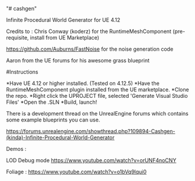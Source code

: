"# cashgen" 

Infinite Procedural World Generator for UE 4.12

Credits to :
Chris Conway (koderz) for the RuntimeMeshComponent (pre-requisite, install from UE Marketplace)

https://github.com/Auburns/FastNoise for the noise generation code

Aaron from the UE forums for his awesome grass blueprint

#Instructions

*Have UE 4.12 or higher installed. (Tested on 4.12.5)
*Have the RuntimeMeshComponent plugin installed from the UE marketplace.
*Clone the repo.
*Right click the UPROJECT file, selected 'Generate Visual Studio Files'
*Open the .SLN
*Build, launch!

There is a development thread on the UnrealEngine forums which contains some example blueprints you can use.

https://forums.unrealengine.com/showthread.php?109894-Cashgen-(kinda)-Infinite-Procedural-World-Generator

Demos :

LOD Debug mode
https://www.youtube.com/watch?v=orUNF4noCNY

Foliage :
https://www.youtube.com/watch?v=o1bVq9lqui0


